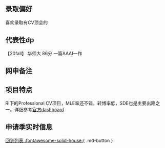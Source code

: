 ## 录取偏好
喜欢录取有CV顶会的
## 代表性dp
【20fall】 华师大 86分 一篇AAAI一作
## 网申备注

## 项目特点
RI下的Professional CV项目，MLE率还不错，转博率低，SDE也是主要出路之一。详细参考[官方dashboard](https://www.cmu.edu/career/outcomes/post-grad-dashboard.html)
## 申请季实时信息

[回到列表 :fontawesome-solid-house:](选校梯度.md){ .md-button }
